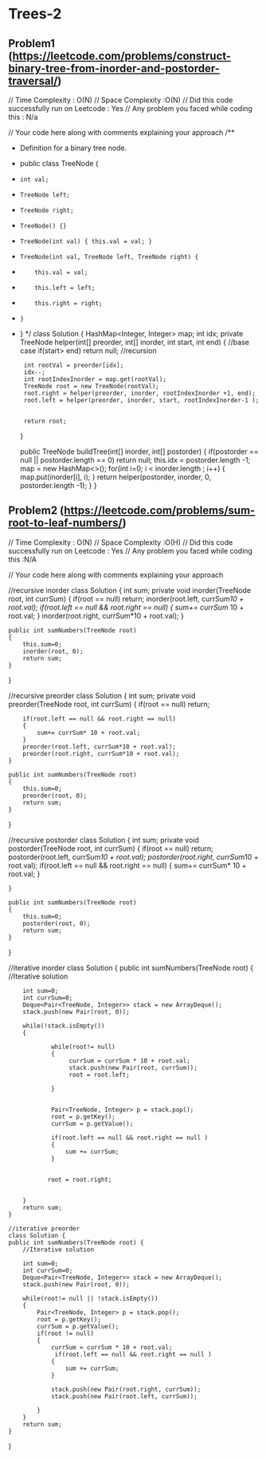 # Trees-2

## Problem1 (https://leetcode.com/problems/construct-binary-tree-from-inorder-and-postorder-traversal/)
// Time Complexity : O(N)
// Space Complexity :O(N)
// Did this code successfully run on Leetcode : Yes
// Any problem you faced while coding this : N/a


// Your code here along with comments explaining your approach
/**
 * Definition for a binary tree node.
 * public class TreeNode {
 *     int val;
 *     TreeNode left;
 *     TreeNode right;
 *     TreeNode() {}
 *     TreeNode(int val) { this.val = val; }
 *     TreeNode(int val, TreeNode left, TreeNode right) {
 *         this.val = val;
 *         this.left = left;
 *         this.right = right;
 *     }
 * }
 */
class Solution {
    HashMap<Integer, Integer> map;
    int idx; 
    private TreeNode helper(int[] preorder, int[] inorder, int start, int end)
    {
        //base case
        if(start> end) return null;
        //recursion
        
        int rootVal = preorder[idx];
        idx--;
        int rootIndexInorder = map.get(rootVal);
        TreeNode root = new TreeNode(rootVal);
        root.right = helper(preorder, inorder, rootIndexInorder +1, end);
        root.left = helper(preorder, inorder, start, rootIndexInorder-1 );
        
        
        return root;
        
    }
    
    
    public TreeNode buildTree(int[] inorder, int[] postorder) {
        if(postorder == null || postorder.length == 0) return null;
        this.idx = postorder.length -1;
        map = new HashMap<>();
        for(int i=0; i < inorder.length ; i++)
        {
            map.put(inorder[i], i);
        }
        return helper(postorder, inorder, 0, postorder.length -1);
    }
}
## Problem2 (https://leetcode.com/problems/sum-root-to-leaf-numbers/)
// Time Complexity : O(N)
// Space Complexity :O(H)
// Did this code successfully run on Leetcode : Yes
// Any problem you faced while coding this :N/A


// Your code here along with comments explaining your approach
   
//recursive inorder 
class Solution {
    int sum;
    private void inorder(TreeNode root, int currSum)
    {
        if(root == null) return;
        inorder(root.left, currSum*10 + root.val);
        if(root.left == null && root.right == null)
        {
            sum+= currSum* 10 + root.val;
        }
        inorder(root.right, currSum*10 + root.val);
    }
    
    public int sumNumbers(TreeNode root) 
    {
        this.sum=0;
        inorder(root, 0);
        return sum;
    }
}

//recursive preorder
class Solution {
    int sum;
    private void preorder(TreeNode root, int currSum)
    {
        if(root == null) return;
       
        if(root.left == null && root.right == null)
        {
            sum+= currSum* 10 + root.val;
        }
        preorder(root.left, currSum*10 + root.val);
        preorder(root.right, currSum*10 + root.val);
    }
    
    public int sumNumbers(TreeNode root) 
    {
        this.sum=0;
        preorder(root, 0);
        return sum;
    }
}

//recursive postorder
class Solution {
    int sum;
    private void postorder(TreeNode root, int currSum)
    {
        if(root == null) return;
        postorder(root.left, currSum*10 + root.val);
        postorder(root.right, currSum*10 + root.val);
        if(root.left == null && root.right == null)
        {
            sum+= currSum* 10 + root.val;
        }
       
    }
    
    public int sumNumbers(TreeNode root) 
    {
        this.sum=0;
        postorder(root, 0);
        return sum;
    }
}

//iterative inorder
class Solution {
    public int sumNumbers(TreeNode root) {
        //Iterative solution
        
        int sum=0;
        int currSum=0;
        Deque<Pair<TreeNode, Integer>> stack = new ArrayDeque();
        stack.push(new Pair(root, 0));
        
        while(!stack.isEmpty())
        {
                
                while(root!= null)
                {
                     currSum = currSum * 10 + root.val;
                     stack.push(new Pair(root, currSum));
                     root = root.left;
                    
                }
                
                
                Pair<TreeNode, Integer> p = stack.pop();
                root = p.getKey();
                currSum = p.getValue();
                
                if(root.left == null && root.right == null )
                {
                    sum += currSum;
                }
                
                
               root = root.right;
                
            
        }
        return sum;
    }

    //iterative preorder
    class Solution {
    public int sumNumbers(TreeNode root) {
        //Iterative solution
        
        int sum=0;
        int currSum=0;
        Deque<Pair<TreeNode, Integer>> stack = new ArrayDeque();
        stack.push(new Pair(root, 0));
        
        while(root!= null || !stack.isEmpty())
        {
            Pair<TreeNode, Integer> p = stack.pop();
            root = p.getKey();
            currSum = p.getValue();
            if(root != null)
            {
                currSum = currSum * 10 + root.val;
                 if(root.left == null && root.right == null )
                {
                    sum += currSum;
                }
                
                stack.push(new Pair(root.right, currSum));
                stack.push(new Pair(root.left, currSum));
                
            }
        }
        return sum;
    }
    
    
}